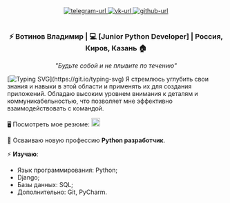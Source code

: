 <!--suppress HtmlDeprecatedAttribute -->
<div align="center">
  <div>
    <a href="https://t.me/KirovVladimir">
        <img alt="telegram-url" src="https://raw.githubusercontent.com/SmithyVL/SmithyVL/master/assets/contacts/telegram.svg"/>
    </a>
    <a href="https://vk.me/v.votinov">
        <img alt="vk-url" src="https://raw.githubusercontent.com/SmithyVL/SmithyVL/master/assets/contacts/vk.svg"/>
    </a>
    <a href="https://github.com/VotinovVladimir">
        <img alt="github-url" src="https://raw.githubusercontent.com/SmithyVL/SmithyVL/master/assets/contacts/github.svg"/>
    </a>
  </div><br />

  <h3>
    ⚡ Вотинов Владимир | 💻 [Junior Python Developer] | Россия, Киров, Казань 🏠 
  </h3>

<i>"Будьте собой и не плывите по течению"</i>
</div>

[![Typing SVG](https://readme-typing-svg.herokuapp.com?font=Fira+Code&pause=1000&width=435&lines=%D0%A0%D0%B0%D0%B4+%D0%B2%D0%B8%D0%B4%D0%B5%D1%82%D1%8C+%D1%82%D0%B5%D0%B1%D1%8F+%D0%B7%D0%B4%D0%B5%D1%81%D1%8C!)](https://git.io/typing-svg)
Я стремлюсь углубить свои знания и навыки в этой области и применять их для создания приложений. Обладаю высоким уровнем внимания к деталям и коммуникабельностью, что позволяет мне эффективно взаимодействовать с командой.

🖥️ Посмотреть мое резюме: <a href="https://kirov.hh.ru/resume/3e02e6dbff0cf769530039ed1f516e705a3371" target="_blank">
<img src="https://upload.wikimedia.org/wikipedia/commons/7/79/HeadHunter_logo.png" alt="Telegram" style="width: 20px; height: 20px;">
</a> <br />
<!--🛠 В настоящее время я работаю над проектом: [Домашняя бухгалтерия](https://github.com/VotinovVladimir/PersonalFinance) <br />
📚 Активно изучаю Spring, чтобы расширить свои знания и умения в области программирования.<br />-->
🎯 Осваиваю новую профессию **Python разработчик**.<br />

⚡️ **Изучаю**:

- Язык программирования: Python;
- Django;
- Базы данных: SQL;
- Дополнительно: Git, PyCharm.

<!-- 🏐 **Веду активный образ жизни** (тренажерный зал, бассейн). 

## 🧰 Инструменты
<img src="https://raw.githubusercontent.com/VotinovVladimir/VotinovVladimir/main/icon/java.svg" alt="Java" height="48px"/>  &nbsp; &nbsp;
<img src="https://raw.githubusercontent.com/VotinovVladimir/VotinovVladimir/main/icon/postgresql-colored.svg" alt="Postgre" height="48px"/>  &nbsp; &nbsp;
<img src="https://raw.githubusercontent.com/VotinovVladimir/VotinovVladimir/main/icon/spring.svg" alt="CSS-3" height="48px"/>  &nbsp; &nbsp;
<img src="https://raw.githubusercontent.com/VotinovVladimir/VotinovVladimir/main/icon/intellij-idea.svg" alt="Idea" height="48px"/>  &nbsp; &nbsp;
<img src="https://raw.githubusercontent.com/VotinovVladimir/VotinovVladimir/main/icon/git-colored.svg" alt="Git" height="48px"/>  &nbsp; &nbsp;
<img src="https://raw.githubusercontent.com/VotinovVladimir/VotinovVladimir/main/icon/html5-original.svg" alt="HTML5" height="48px"/>  &nbsp; &nbsp;
<img src="https://raw.githubusercontent.com/VotinovVladimir/VotinovVladimir/main/icon/css3-original.svg" alt="CSS-3" height="48px"/>  &nbsp; &nbsp; -->
